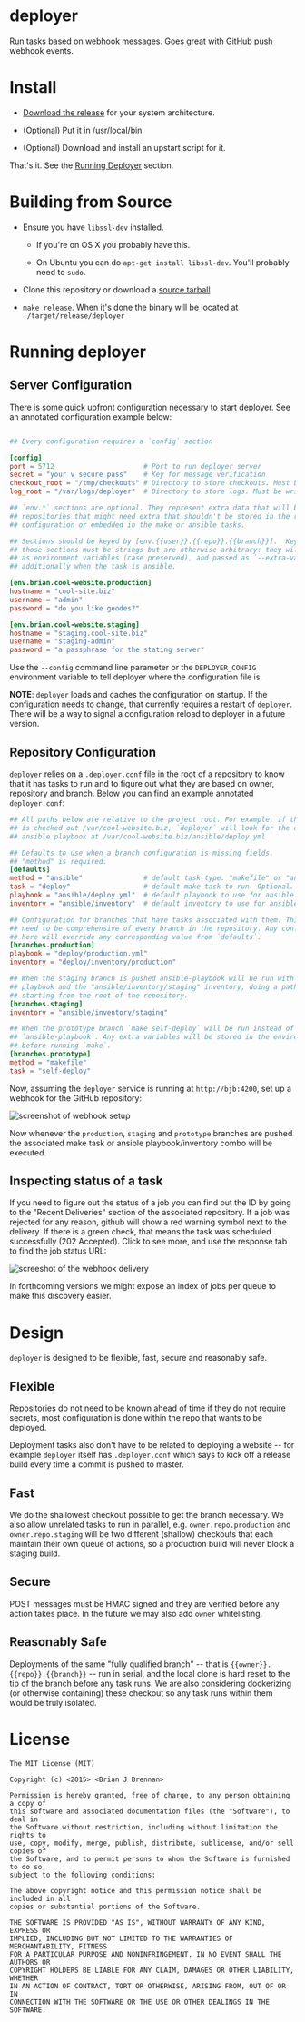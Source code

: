 # deployer

Run tasks based on webhook messages. Goes great with GitHub push
webhook events.

# Install

- [Download the release](https://github.com/brianloveswords/deployer/releases)
  for your system architecture.

- (Optional) Put it in /usr/local/bin

- (Optional) Download and install an upstart script for it.

That's it. See the [Running Deployer](#running-deployer) section.

# Building from Source

- Ensure you have `libssl-dev` installed.
  - If you're on OS X you probably have this.

  - On Ubuntu you can do `apt-get install libssl-dev`. You'll probably
    need to `sudo`.

- Clone this repository or download a
  [source tarball](https://github.com/brianloveswords/deployer/releases)

- `make release`. When it's done the binary will be located at
  `./target/release/deployer`

# Running deployer

## Server Configuration

There is some quick upfront configuration necessary to start deployer. See an
annotated configuration example below:

```toml

## Every configuration requires a `config` section

[config]
port = 5712                      # Port to run deployer server
secret = "your v secure pass"    # Key for message verification
checkout_root = "/tmp/checkouts" # Directory to store checkouts. Must be writeable.
log_root = "/var/logs/deployer"  # Directory to store logs. Must be writeable

## `env.*` sections are optional. They represent extra data that will be sent to
## repositories that might need extra that shouldn't be stored in the repository
## configuration or embedded in the make or ansible tasks.

## Sections should be keyed by [env.{{user}}.{{repo}}.{{branch}}].  Keys within
## those sections must be strings but are otherwise arbitrary: they will be set
## as environment variables (case preserved), and passed as `--extra-vars`
## additionally when the task is ansible.

[env.brian.cool-website.production]
hostname = "cool-site.biz"
username = "admin"
password = "do you like geodes?"

[env.brian.cool-website.staging]
hostname = "staging.cool-site.biz"
username = "staging-admin"
password = "a passphrase for the stating server"
```

Use the `--config` command line parameter or the `DEPLOYER_CONFIG` environment
variable to tell deployer where the configuration file is.

**NOTE**: `deployer` loads and caches the configuration on startup.  If the
  configuration needs to change, that currently requires a restart of
  `deployer`. There will be a way to signal a configuration reload to deployer
  in a future version.

## Repository Configuration

`deployer` relies on a `.deployer.conf` file in the root of a repository to know
that it has tasks to run and to figure out what they are based on owner,
repository and branch. Below you can find an example annotated `deployer.conf`:

```toml
## All paths below are relative to the project root. For example, if the project
## is checked out /var/cool-website.biz, `deployer` will look for the default
## ansible playbook at /var/cool-website.biz/ansible/deploy.yml

## Defaults to use when a branch configuration is missing fields.
## "method" is required.
[defaults]
method = "ansible"               # default task type. "makefile" or "ansible"
task = "deploy"                  # default make task to run. Optional.
playbook = "ansible/deploy.yml"  # default playbook to use for ansible. Optional
inventory = "ansible/inventory"  # default inventory to use for ansible. Optional

## Configuration for branches that have tasks associated with them. This doesn't
## need to be comprehensive of every branch in the repository. Any configuration
## here will override any corresponding value from `defaults`.
[branches.production]
playbook = "deploy/production.yml"
inventory = "deploy/inventory/production"

## When the staging branch is pushed ansible-playbook will be run with default
## playbook and the "ansible/inventory/staging" inventory, doing a path lookup
## starting from the root of the repository.
[branches.staging]
inventory = "ansible/inventory/staging"

## When the prototype branch `make self-deploy` will be run instead of
## `ansible-playbook`. Any extra variables will be stored in the environment
## before running `make`.
[branches.prototype]
method = "makefile"
task = "self-deploy"

```

Now, assuming the `deployer` service is running at `http://bjb:4200`, set up a
webhook for the GitHub repository:

![screenshot of webhook setup](https://cldup.com/XsgQM-bHpr.png)

Now whenever the `production`, `staging` and `prototype` branches are pushed the
associated make task or ansible playbook/inventory combo will be executed.


## Inspecting status of a task

If you need to figure out the status of a job you can find out the ID by going
to the "Recent Deliveries" section of the associated repository. If a job was
rejected for any reason, github will show a red warning symbol next to the
delivery. If there is a green check, that means the task was scheduled
successfully (202 Accepted). Click to see more, and use the response tab to find
the job status URL:

![screeshot of the webhook delivery](https://cldup.com/Qvb1Mp7XKq.png)


In forthcoming versions we might expose an index of jobs per queue to make this
discovery easier.

# Design

`deployer` is designed to be flexible, fast, secure and reasonably safe.

## Flexible

Repositories do not need to be known ahead of time if they do not require
secrets, most configuration is done within the repo that wants to be
deployed.

Deployment tasks also don't have to be related to deploying a website -- for
example `deployer` itself has `.deployer.conf` which says to kick off a release
build every time a commit is pushed to master.

## Fast

We do the shallowest checkout possible to get the branch necessary. We also
allow unrelated tasks to run in parallel, e.g. `owner.repo.production` and
`owner.repo.staging` will be two different (shallow) checkouts that each
maintain their own queue of actions, so a production build will never block a
staging build.

## Secure

POST messages must be HMAC signed and they are verified before any action takes
place. In the future we may also add `owner` whitelisting.

## Reasonably Safe

Deployments of the same "fully qualified branch" -- that is
`{{owner}}.{{repo}}.{{branch}}` -- run in serial, and the local clone is hard
reset to the tip of the branch before any task runs. We are also considering
dockerizing (or otherwise containing) these checkout so any task runs within
them would be truly isolated.

# License

```text
The MIT License (MIT)

Copyright (c) <2015> <Brian J Brennan>

Permission is hereby granted, free of charge, to any person obtaining a copy of
this software and associated documentation files (the "Software"), to deal in
the Software without restriction, including without limitation the rights to
use, copy, modify, merge, publish, distribute, sublicense, and/or sell copies of
the Software, and to permit persons to whom the Software is furnished to do so,
subject to the following conditions:

The above copyright notice and this permission notice shall be included in all
copies or substantial portions of the Software.

THE SOFTWARE IS PROVIDED "AS IS", WITHOUT WARRANTY OF ANY KIND, EXPRESS OR
IMPLIED, INCLUDING BUT NOT LIMITED TO THE WARRANTIES OF MERCHANTABILITY, FITNESS
FOR A PARTICULAR PURPOSE AND NONINFRINGEMENT. IN NO EVENT SHALL THE AUTHORS OR
COPYRIGHT HOLDERS BE LIABLE FOR ANY CLAIM, DAMAGES OR OTHER LIABILITY, WHETHER
IN AN ACTION OF CONTRACT, TORT OR OTHERWISE, ARISING FROM, OUT OF OR IN
CONNECTION WITH THE SOFTWARE OR THE USE OR OTHER DEALINGS IN THE SOFTWARE.
```
